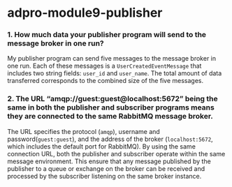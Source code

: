 # adpro-module9-publisher

### 1. How much data your publisher program will send to the message broker in one run?

My publisher program can send five messages to the message broker in one run. Each of these messages is a `UserCreatedEventMessage` that includes two string fields: `user_id` and `user_name`. The total amount of data transferred corresponds to the combined size of the five messages. 

### 2. The URL “amqp://guest:guest@localhost:5672” being the same in both the publisher and subscriber programs means they are connected to the same RabbitMQ message broker.

The URL specifies the protocol (`amqp`), username and password(`guest:guest`), and the address of the broker (`localhost:5672`, which includes the default port for RabbitMQ). By using the same connection URL, both the publisher and subscriber operate within the same message environment. This ensure that any message published by the publisher to a queue or exchange on the broker can be received and processed by the subscriber listening on the same broker instance. 
